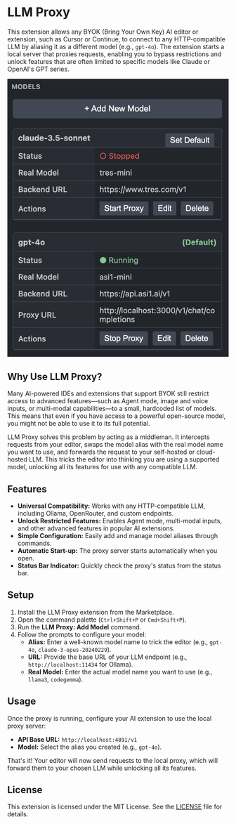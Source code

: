 # LLM Proxy

This extension allows any BYOK (Bring Your Own Key) AI editor or extension, such as Cursor or Continue, to connect to any HTTP-compatible LLM by aliasing it as a different model (e.g., `gpt-4o`). The extension starts a local server that proxies requests, enabling you to bypass restrictions and unlock features that are often limited to specific models like Claude or OpenAI's GPT series.

<p align="center">
  <img src="assets/screenshot1-llm-proxy.png" alt="LLM Proxy Screenshot" />
</p>

## Why Use LLM Proxy?

Many AI-powered IDEs and extensions that support BYOK still restrict access to advanced features—such as Agent mode, image and voice inputs, or multi-modal capabilities—to a small, hardcoded list of models. This means that even if you have access to a powerful open-source model, you might not be able to use it to its full potential.

LLM Proxy solves this problem by acting as a middleman. It intercepts requests from your editor, swaps the model alias with the real model name you want to use, and forwards the request to your self-hosted or cloud-hosted LLM. This tricks the editor into thinking you are using a supported model, unlocking all its features for use with any compatible LLM.

## Features

- **Universal Compatibility:** Works with any HTTP-compatible LLM, including Ollama, OpenRouter, and custom endpoints.
- **Unlock Restricted Features:** Enables Agent mode, multi-modal inputs, and other advanced features in popular AI extensions.
- **Simple Configuration:** Easily add and manage model aliases through commands.
- **Automatic Start-up:** The proxy server starts automatically when you open.
- **Status Bar Indicator:** Quickly check the proxy's status from the status bar.

## Setup

1.  Install the LLM Proxy extension from the Marketplace.
2.  Open the command palette (`Ctrl+Shift+P` or `Cmd+Shift+P`).
3.  Run the **LLM Proxy: Add Model** command.
4.  Follow the prompts to configure your model:
    *   **Alias:** Enter a well-known model name to trick the editor (e.g., `gpt-4o`, `claude-3-opus-20240229`).
    *   **URL:** Provide the base URL of your LLM endpoint (e.g., `http://localhost:11434` for Ollama).
    *   **Real Model:** Enter the actual model name you want to use (e.g., `llama3`, `codegemma`).

## Usage

Once the proxy is running, configure your AI extension to use the local proxy server:

-   **API Base URL:** `http://localhost:4891/v1`
-   **Model:** Select the alias you created (e.g., `gpt-4o`).

That's it! Your editor will now send requests to the local proxy, which will forward them to your chosen LLM while unlocking all its features.

## License

This extension is licensed under the MIT License. See the [LICENSE](LICENSE) file for details.
